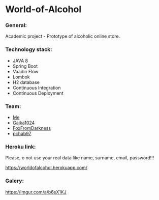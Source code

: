 # World-of-Alcohol

### General:
Academic project - Prototype of alcoholic online store.

### Technology stack:
- JAVA 8
- Spring Boot
- Vaadin Flow
- Lombok
- H2 database
- Continuous Integration
- Continuous Deployment

### Team:
- [Me](https://github.com/diegomez1296)
- [Gajka1024](https://github.com/Gajka1024)
- [FoxFromDarkness](https://github.com/FoxFromDarkness)
- [pchab97](https://github.com/pchab97)

### Heroku link:
Please, o not use your real data like name, surname, email, password!!!

https://worldofalcohol.herokuapp.com/

### Galery:
https://imgur.com/a/b6sX1KJ
